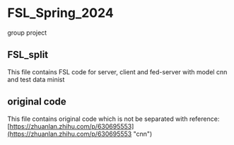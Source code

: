 # FSL_Spring_2024
group project

## FSL_split
This file contains FSL code for server, client and fed-server with model cnn and test data minist

## original code
This file contains original code which is not be separated with reference: [https://zhuanlan.zhihu.com/p/630695553](https://zhuanlan.zhihu.com/p/630695553 "cnn")
